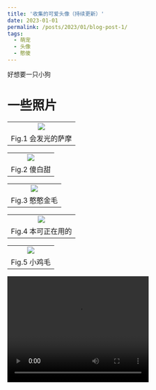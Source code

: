 ```yaml
---
title: '收集的可爱头像（持续更新）'
date: 2023-01-01
permalink: /posts/2023/01/blog-post-1/
tags:
  - 萌宠
  - 头像
  - 憨傻
---
```

好想要一只小狗

一些照片
======

<table width="100%" border="0" cellspacing="0" cellpadding="0">
  <tr>
    <td align="center"><img src="/images/cuteProfilePhoto-1.PNG"/> </td>
  </tr>
  <tr>
    <td align="center">Fig.1 会发光的萨摩</td>
  </tr>
</table>

<table width="100%" border="0" cellspacing="0" cellpadding="0">
  <tr>
    <td align="center"><img src="/images/cuteProfilePhoto-2.PNG"/> </td>
  </tr>
  <tr>
    <td align="center">Fig.2 傻白甜</td>
  </tr>
</table>
<table width="100%" border="0" cellspacing="0" cellpadding="0">
  <tr>
    <td align="center"><img src="/images/cuteProfilePhoto-3.PNG"/> </td>
  </tr>
  <tr>
    <td align="center">Fig.3 憨憨金毛</td>
  </tr>
</table>

<table width="100%" border="0" cellspacing="0" cellpadding="0">
  <tr>
    <td align="center"><img src="/images/cuteProfilePhoto-4.PNG"/> </td>
  </tr>
  <tr>
    <td align="center">Fig.4 本可正在用的</td>
  </tr>
</table><table width="100%" border="0" cellspacing="0" cellpadding="0">
  <tr>
    <td align="center"><img src="/images/cuteProfilePhoto-5.PNG"/> </td>
  </tr>
  <tr>
    <td align="center">Fig.5 小鸡毛</td>
  </tr>
</table>

<video width="320" height="240" controls>
    <source src="/images/cuteProfileVideo-6.MP4" type="video/mp4">
</video>

